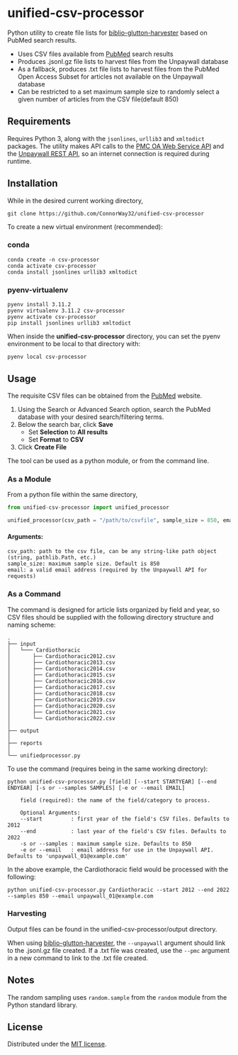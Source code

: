 # unified-csv-processor
Python utility to create file lists for [biblio-glutton-harvester](https://github.com/kermitt2/biblio-glutton-harvester) based on PubMed search results.
* Uses CSV files available from [PubMed](https://pubmed.ncbi.nlm.nih.gov/) search results
* Produces .jsonl.gz file lists to harvest files from the Unpaywall database
* As a fallback, produces .txt file lists to harvest files from the PubMed Open Access Subset for articles not available on the Unpaywall database
* Can be restricted to a set maximum sample size to randomly select a given number of articles from the CSV file(default 850)

## Requirements
Requires Python 3, along with the `jsonlines`, `urllib3` and `xmltodict` packages. 
The utility makes API calls to the [PMC OA Web Service API](https://www.ncbi.nlm.nih.gov/pmc/tools/oa-service/) and the 
[Unpaywall REST API](https://unpaywall.org/products/api), so an internet connection is required during runtime.

## Installation
While in the desired current working directory,
```
git clone https://github.com/ConnorWay32/unified-csv-processor
```
To create a new virtual environment (recommended):
### conda
```
conda create -n csv-processor
conda activate csv-processor
conda install jsonlines urllib3 xmltodict
```
### pyenv-virtualenv
```
pyenv install 3.11.2
pyenv virtualenv 3.11.2 csv-processor
pyenv activate csv-processor
pip install jsonlines urllib3 xmltodict
```
When inside the **unified-csv-processor** directory, you can set the pyenv environment to be local to that directory with:
```
pyenv local csv-processor
```
## Usage
The requisite CSV files can be obtained from the [PubMed](https://pubmed.ncbi.nlm.nih.gov/) website.
1. Using the Search or Advanced Search option, search the PubMed database with your desired search/filtering terms.
2. Below the search bar, click **Save**
   - Set **Selection** to **All results**
   - Set **Format** to **CSV**
3. Click **Create File**

The tool can be used as a python module, or from the command line.
### As a Module
From a python file within the same directory,
```python
from unified-csv-processor import unified_processor

unified_processor(csv_path = "/path/to/csvfile", sample_size = 850, email = "validemail@address.com")
```
#### Arguments:
```
csv_path: path to the csv file, can be any string-like path object (string, pathlib.Path, etc.)
sample_size: maximum sample size. Default is 850
email: a valid email address (required by the Unpaywall API for requests)
```
### As a Command
The command is designed for article lists organized by field and year, so CSV files should be supplied with the following directory structure and naming scheme: 
```
.
├── input
│   └─── Cardiothoracic
│       ├── Cardiothoracic2012.csv
│       ├── Cardiothoracic2013.csv
│       ├── Cardiothoracic2014.csv
│       ├── Cardiothoracic2015.csv
│       ├── Cardiothoracic2016.csv
│       ├── Cardiothoracic2017.csv
│       ├── Cardiothoracic2018.csv
│       ├── Cardiothoracic2019.csv
│       ├── Cardiothoracic2020.csv
│       ├── Cardiothoracic2021.csv
│       └── Cardiothoracic2022.csv
│ 
├── output
│
├── reports
│ 
└── unifiedprocessor.py
```
To use the command (requires being in the same working directory):
```
python unified-csv-processor.py [field] [--start STARTYEAR] [--end ENDYEAR] [-s or --samples SAMPLES] [-e or --email EMAIL]

    field (required): the name of the field/category to process.

    Optional Arguments:
    --start         : first year of the field's CSV files. Defaults to 2012
    --end           : last year of the field's CSV files. Defaults to 2022
    -s or --samples : maximum sample size. Defaults to 850
    -e or --email   : email address for use in the Unpaywall API. Defaults to 'unpaywall_01@example.com'
```
In the above example, the Cardiothoracic field would be processed with the following:
```
python unified-csv-processor.py Cardiothoracic --start 2012 --end 2022 --samples 850 --email unpaywall_01@example.com
```
### Harvesting
Output files can be found in the unified-csv-processor/output directory.

When using [biblio-glutton-harvester](https://github.com/kermitt2/biblio-glutton-harvester), the `--unpaywall` argument should link to the .jsonl.gz file created.
If a .txt file was created, use the `--pmc` argument in a new command to link to the .txt file created.
## Notes
The random sampling uses `random.sample` from the `random` module from the Python standard library.

## License
Distributed under the [MIT license](https://opensource.org/license/mit/).
